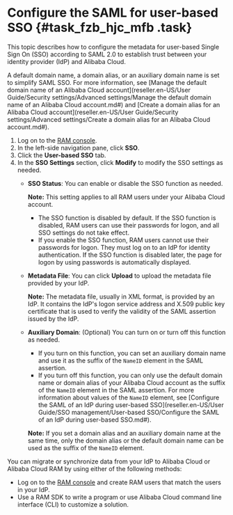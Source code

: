 # Configure the SAML for user-based SSO {#task_fzb_hjc_mfb .task}

This topic describes how to configure the metadata for user-based Single Sign On \(SSO\) according to SAML 2.0 to establish trust between your identity provider \(IdP\) and Alibaba Cloud.

A default domain name, a domain alias, or an auxiliary domain name is set to simplify SAML SSO. For more information, see [Manage the default domain name of an Alibaba Cloud account](reseller.en-US/User Guide/Security settings/Advanced settings/Manage the default domain name of an Alibaba Cloud account.md#) and [Create a domain alias for an Alibaba Cloud account](reseller.en-US/User Guide/Security settings/Advanced settings/Create a domain alias for an Alibaba Cloud account.md#).

1.  Log on to the [RAM console](https://partners-intl.console.aliyun.com/#/ram).
2.  In the left-side navigation pane, click **SSO**.
3.  Click the **User-based SSO** tab.
4.  In the **SSO Settings** section, click **Modify** to modify the SSO settings as needed. 
    -   **SSO Status**: You can enable or disable the SSO function as needed.

        **Note:** This setting applies to all RAM users under your Alibaba Cloud account.

        -   The SSO function is disabled by default. If the SSO function is disabled, RAM users can use their passwords for logon, and all SSO settings do not take effect.
        -   If you enable the SSO function, RAM users cannot use their passwords for logon. They must log on to an IdP for identity authentication. If the SSO function is disabled later, the page for logon by using passwords is automatically displayed.
    -   **Metadata File**: You can click **Upload** to upload the metadata file provided by your IdP.

        **Note:** The metadata file, usually in XML format, is provided by an IdP. It contains the IdP's logon service address and X.509 public key certificate that is used to verify the validity of the SAML assertion issued by the IdP.

    -   **Auxiliary Domain**: \(Optional\) You can turn on or turn off this function as needed.

        -   If you turn on this function, you can set an auxiliary domain name and use it as the suffix of the `NameID` element in the SAML assertion.
        -   If you turn off this function, you can only use the default domain name or domain alias of your Alibaba Cloud account as the suffix of the `NameID` element in the SAML assertion.
        For more information about values of the `NameID` element, see [Configure the SAML of an IdP during user-based SSO](reseller.en-US/User Guide/SSO management/User-based SSO/Configure the SAML of an IdP during user-based SSO.md#).

        **Note:** If you set a domain alias and an auxiliary domain name at the same time, only the domain alias or the default domain name can be used as the suffix of the `NameID` element.


You can migrate or synchronize data from your IdP to Alibaba Cloud or Alibaba Cloud RAM by using either of the following methods:

-   Log on to the [RAM console](https://partners-intl.console.aliyun.com/#/ram) and create RAM users that match the users in your IdP.
-   Use a RAM SDK to write a program or use Alibaba Cloud command line interface \(CLI\) to customize a solution.

